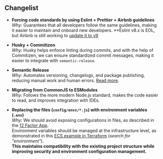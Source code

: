 ## Changelist

- **Forcing code standards by using Eslint + Prettier + Airbnb guidelines**  
  *Why:* Guarantees that all developers follow the same guidelines, making it easier to maintain and onboard new developers.
  **Eslint v8.x is EOL, but Airbnb is still working to [update it to v9](https://github.com/airbnb/javascript/issues/2961)

- **Husky + Commitizen**  
  *Why:* Husky helps enforce linting during commits, and with the help of Commitizen, we can ensure standardized commit messages, making it easier to integrate with `semantic-release`.

- **Semantic Release**  
  *Why:* Automates versioning, changelogs, and package publishing, reducing manual work and human errors. [Read more](https://github.com/semantic-release/semantic-release).

- **Migrating from CommonJS to ESModules**  
  *Why:* Follows the more modern Node.js standard, makes the code easier to read, and improves integration with IDEs.

- **Replacing the files (`config/envs/*.js`) with environment variables (`.env`)**  
  *Why:* We should avoid exposing configurations in files, as described in the [12 Factor App](https://12factor.net/config).  
  Environment variables should be managed at the infrastructure level, as demonstrated in this [ECS example in Terraform](https://registry.terraform.io/providers/hashicorp/aws/latest/docs/resources/ecs_task_definition#example-using-container_definitions-and-inference_accelerator) (*search for "environment"*).  
  **This maintains compatibility with the existing project structure while improving security and environment configuration management.**
